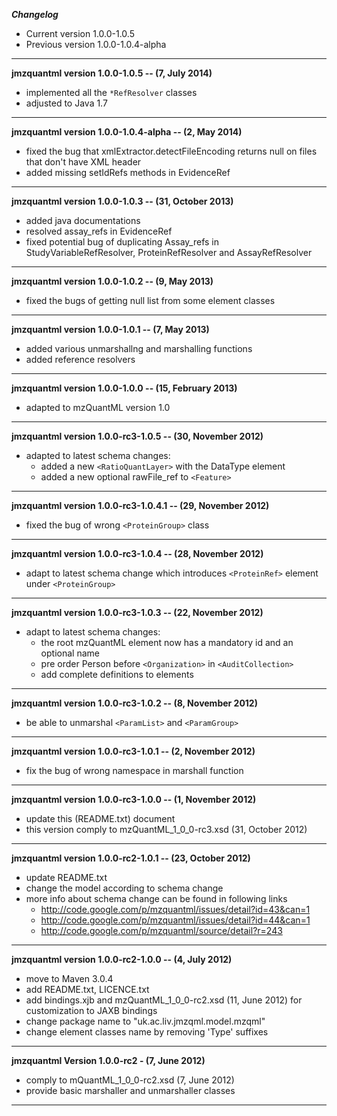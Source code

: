 **_Changelog_**

  * Current version 1.0.0-1.0.5
  * Previous version 1.0.0-1.0.4-alpha


---

**jmzquantml version 1.0.0-1.0.5 -- (7, July 2014)**
  * implemented all the `*RefResolver` classes
  * adjusted to Java 1.7


---

**jmzquantml version 1.0.0-1.0.4-alpha -- (2, May 2014)**
  * fixed the bug that xmlExtractor.detectFileEncoding returns null on files that don't have XML header
  * added missing setIdRefs methods in EvidenceRef


---

**jmzquantml version 1.0.0-1.0.3 -- (31, October 2013)**
  * added java documentations
  * resolved assay\_refs in EvidenceRef
  * fixed potential bug of duplicating Assay\_refs in StudyVariableRefResolver, ProteinRefResolver and AssayRefResolver


---

**jmzquantml version 1.0.0-1.0.2 -- (9, May 2013)**
  * fixed the bugs of getting null list from some element classes


---

**jmzquantml version 1.0.0-1.0.1 -- (7, May 2013)**
  * added various unmarshallng and marshalling functions
  * added reference resolvers


---

**jmzquantml version 1.0.0-1.0.0 -- (15, February 2013)**
  * adapted to mzQuantML version 1.0


---

**jmzquantml version 1.0.0-rc3-1.0.5 -- (30, November 2012)**
  * adapted to latest schema changes:
    * added a new `<RatioQuantLayer>` with the DataType element
    * added a new optional rawFile\_ref to `<Feature>`


---

**jmzquantml version 1.0.0-rc3-1.0.4.1 -- (29, November 2012)**
  * fixed the bug of wrong `<ProteinGroup>` class


---

**jmzquantml version 1.0.0-rc3-1.0.4 -- (28, November 2012)**

  * adapt to latest schema change which introduces `<ProteinRef>` element under `<ProteinGroup>`


---

**jmzquantml version 1.0.0-rc3-1.0.3 -- (22, November 2012)**

  * adapt to latest schema changes:
    * the root mzQuantML element now has a mandatory id and an optional name
    * pre order Person before `<Organization>` in `<AuditCollection>`
    * add complete definitions to elements


---

**jmzquantml version 1.0.0-rc3-1.0.2 -- (8, November 2012)**

  * be able to unmarshal `<ParamList>` and `<ParamGroup>`


---

**jmzquantml version 1.0.0-rc3-1.0.1 -- (2, November 2012)**

  * fix the bug of wrong namespace in marshall function


---

**jmzquantml version 1.0.0-rc3-1.0.0 -- (1, November 2012)**

  * update this (README.txt) document
  * this version comply to mzQuantML\_1\_0\_0-rc3.xsd (31, October 2012)


---

**jmzquantml version 1.0.0-rc2-1.0.1 -- (23, October 2012)**

  * update README.txt
  * change the model according to schema change
  * more info about schema change can be found in following links
    * http://code.google.com/p/mzquantml/issues/detail?id=43&can=1
    * http://code.google.com/p/mzquantml/issues/detail?id=44&can=1
    * http://code.google.com/p/mzquantml/source/detail?r=243


---

**jmzquantml version 1.0.0-rc2-1.0.0 -- (4, July 2012)**

  * move to Maven 3.0.4
  * add README.txt, LICENCE.txt
  * add bindings.xjb and mzQuantML\_1\_0\_0-rc2.xsd (11, June 2012) for customization to JAXB bindings
  * change package name to "uk.ac.liv.jmzqml.model.mzqml"
  * change element classes name by removing 'Type' suffixes


---

**jmzquantml Version 1.0.0-rc2 - (7, June 2012)**

  * comply to mQuantML\_1\_0\_0-rc2.xsd (7, June 2012)
  * provide basic marshaller and unmarshaller classes


---
